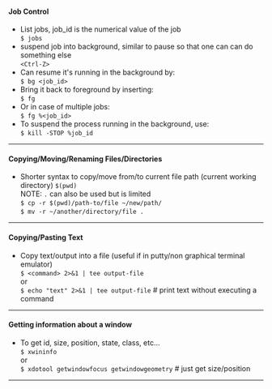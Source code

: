#### Job Control  
* List jobs, job_id is the numerical value of the job  
  `$ jobs`  
* suspend job into background, similar to pause so that one can can do something else  
`<Ctrl-Z>`  
* Can resume it's running in the background by:  
  `$ bg <job_id>`  
* Bring it back to foreground by inserting:  
  `$ fg`  
* Or in case of multiple jobs:  
  `$ fg %<job_id>`  
* To suspend the process running in the background, use:  
  `$ kill -STOP %job_id`  
- - -

#### Copying/Moving/Renaming Files/Directories  
- Shorter syntax to copy/move from/to current file path (current working directory) `$(pwd)`  
NOTE: `.` can also be used but is limited  
  `$ cp -r $(pwd)/path-to/file ~/new/path/`  
  `$ mv -r ~/another/directory/file .`  

- - -

#### Copying/Pasting Text  
- Copy text/output into a file (useful if in putty/non graphical terminal emulator)  
  `$ <command> 2>&1 | tee output-file`  
  or  
  `$ echo "text" 2>&1 | tee output-file` # print text without executing a command  
- - -

#### Getting information about a window  
  - To get id, size, position, state, class, etc...  
  `$ xwininfo`  
  or  
  `$ xdotool getwindowfocus getwindowgeometry` # just get size/position  
- - -

